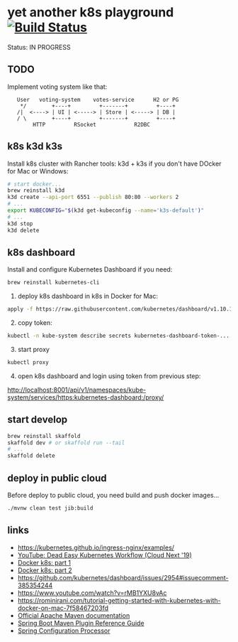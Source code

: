 # yet another k8s playground [![Build Status](https://travis-ci.org/daggerok/survey.svg?branch=master)](https://travis-ci.org/daggerok/survey)

Status: IN PROGRESS

## TODO

Implement voting system like that:

```
   User   voting-system    votes-service      H2 or PG
    */        +----+         +-------+         +----+
   /|  <----> | UI | <-----> | Store | <-----> | DB |
   / \        +----+         +-------+         +----+
        HTTP         RSocket            R2DBC
```

## k8s k3d k3s

Install k8s cluster with Rancher tools: k3d + k3s if you don't have DOcker for Mac or Windows:

```bash
# start docker...
brew reinstall k3d
k3d create --api-port 6551 --publish 80:80 --workers 2
# ...
export KUBECONFIG="$(k3d get-kubeconfig --name='k3s-default')"
# ...
k3d stop
k3d delete
```

## k8s dashboard

Install and configure Kubernetes Dashboard if you need:

```bash
brew reinstall kubernetes-cli
```

1. deploy k8s dashboard in k8s in Docker for Mac:

```bash
apply -f https://raw.githubusercontent.com/kubernetes/dashboard/v1.10.1/src/deploy/recommended/kubernetes-dashboard.yaml
```

2. copy token:

```bash
kubectl -n kube-system describe secrets kubernetes-dashboard-token-... | grep 'token:' | awk '{print $2}'
```

3. start proxy

```bash
kubectl proxy
```

4. open k8s dashboard and login using token from previous step:

[http://localhost:8001/api/v1/namespaces/kube-system/services/https:kubernetes-dashboard:/proxy/](http://localhost:8001/api/v1/namespaces/kube-system/services/https:kubernetes-dashboard:/proxy/)

## start develop

```bash
brew reinstall skaffold
skaffold dev # or skaffold run --tail
# ...
skaffold delete
```

## deploy in public cloud

Before deploy to public cloud, you need build and push docker images...

```bash
./mvnw clean test jib:build
```

## links

* https://kubernetes.github.io/ingress-nginx/examples/
* [YouTube: Dead Easy Kubernetes Workflow (Cloud Next '19)](https://www.youtube.com/watch?v=62GLbBDLiPE)
* [Docker k8s: part 1](https://www.docker.com/blog/designing-your-first-app-kubernetes-overview/)
* [Docker k8s: part 2](https://www.docker.com/blog/designing-your-first-application-kubernetes-processes-part2/)
* https://github.com/kubernetes/dashboard/issues/2954#issuecomment-385354244
* https://www.youtube.com/watch?v=rMB1YXU8vAc
* https://rominirani.com/tutorial-getting-started-with-kubernetes-with-docker-on-mac-7f58467203fd
* [Official Apache Maven documentation](https://maven.apache.org/guides/index.html)
* [Spring Boot Maven Plugin Reference Guide](https://docs.spring.io/spring-boot/docs/2.2.1.RELEASE/maven-plugin/)
* [Spring Configuration Processor](https://docs.spring.io/spring-boot/docs/2.2.1.RELEASE/reference/htmlsingle/#configuration-metadata-annotation-processor)
